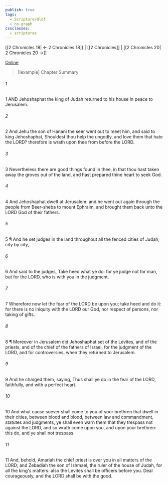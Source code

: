 ```yaml
---
publish: true
tags:
  - Scripture/OldT
  - no-graph
cssclasses:
  - scriptures
---
```

[[2 Chronicles 18| ← 2 Chronicles 18]] | [[2 Chronicles]] | [[2 Chronicles 20| 2 Chronicles 20 →]]

[Online](https://churchofjesuschrist.org/study/scriptures/ot/2-chr/19?lang=eng)

>[!example] Chapter Summary
>
###### 1
1 AND Jehoshaphat the king of Judah returned to his house in peace to Jerusalem.
###### 2
2 And Jehu the son of Hanani the seer went out to meet him, and said to king Jehoshaphat, Shouldest thou help the ungodly, and love them that hate the LORD?  therefore is wrath upon thee from before the LORD.
###### 3
3 Nevertheless there are good things found in thee, in that thou hast taken away the groves out of the land, and hast prepared thine heart to seek God.
###### 4
4 And Jehoshaphat dwelt at Jerusalem: and he went out again through the people from Beer-sheba to mount Ephraim, and brought them back unto the LORD God of their fathers.
###### 5
5 ¶ And he set judges in the land throughout all the fenced cities of Judah, city by city,
###### 6
6 And said to the judges, Take heed what ye do: for ye judge not for man, but for the LORD, who is with you in the judgment.
###### 7
7 Wherefore now let the fear of the LORD be upon you; take heed and do it: for there is no iniquity with the LORD our God, nor respect of persons, nor taking of gifts.
###### 8
8 ¶ Moreover in Jerusalem did Jehoshaphat set of the Levites, and of the priests, and of the chief of the fathers of Israel, for the judgment of the LORD, and for controversies, when they returned to Jerusalem.
###### 9
9 And he charged them, saying, Thus shall ye do in the fear of the LORD, faithfully, and with a perfect heart.
###### 10
10 And what cause soever shall come to you of your brethren that dwell in their cities, between blood and blood, between law and commandment, statutes and judgments, ye shall even warn them that they trespass not against the LORD, and so wrath come upon you, and upon your brethren: this do, and ye shall not trespass.
###### 11
11 And, behold, Amariah the chief priest is over you in all matters of the LORD; and Zebadiah the son of Ishmael, the ruler of the house of Judah, for all the king's matters: also the Levites shall be officers before you.  Deal courageously, and the LORD shall be with the good.



